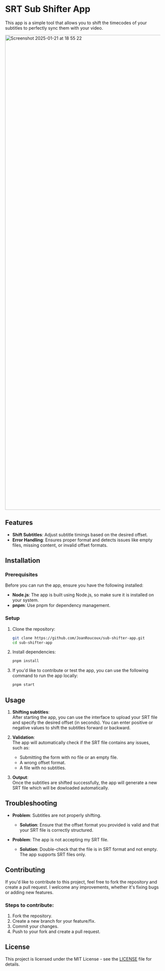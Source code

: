 # SRT Sub Shifter App

This app is a simple tool that allows you to shift the timecodes of your subtitles to perfectly sync them with your video.

<img width="1540" alt="Screenshot 2025-01-21 at 18 55 22" src="https://github.com/user-attachments/assets/f5137774-db90-4479-ab20-1de6fc05a0ac" />

## Features

- **Shift Subtitles**: Adjust subtitle timings based on the desired offset.
- **Error Handling**: Ensures proper format and detects issues like empty files, missing content, or invalid offset formats.

## Installation

### Prerequisites

Before you can run the app, ensure you have the following installed:
- **Node.js**: The app is built using Node.js, so make sure it is installed on your system.
- **pnpm**: Use pnpm for dependency management.

### Setup

1. Clone the repository:

    ```bash
    git clone https://github.com/JoanRoucoux/sub-shifter-app.git
    cd sub-shifter-app
    ```

2. Install dependencies:

    ```bash
    pnpm install
    ```

3. If you'd like to contribute or test the app, you can use the following command to run the app locally:

    ```bash
    pnpm start
    ```

## Usage

1. **Shifting subtitles**:  
   After starting the app, you can use the interface to upload your SRT file and specify the desired offset (in seconds). You can enter positive or negative values to shift the subtitles forward or backward.

2. **Validation**:  
   The app will automatically check if the SRT file contains any issues, such as:
   - Submitting the form with no file or an empty file.
   - A wrong offset format.
   - A file with no subtitles.

3. **Output**:  
   Once the subtitles are shifted successfully, the app will generate a new SRT file which will be dowloaded automatically.

## Troubleshooting

- **Problem**: Subtitles are not properly shifting.
  - **Solution**: Ensure that the offset format you provided is valid and that your SRT file is correctly structured.

- **Problem**: The app is not accepting my SRT file.
  - **Solution**: Double-check that the file is in SRT format and not empty. The app supports SRT files only.

## Contributing

If you'd like to contribute to this project, feel free to fork the repository and create a pull request. I welcome any improvements, whether it's fixing bugs or adding new features.

### Steps to contribute:
1. Fork the repository.
2. Create a new branch for your feature/fix.
3. Commit your changes.
4. Push to your fork and create a pull request.

## License

This project is licensed under the MIT License - see the [LICENSE](LICENSE) file for details.
